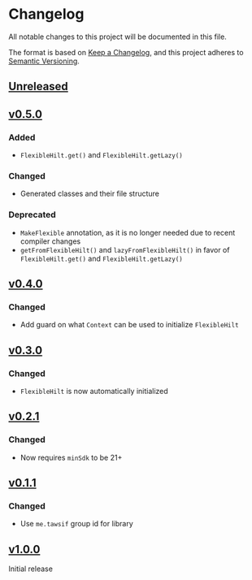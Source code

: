 # Changelog

All notable changes to this project will be documented in this file.

The format is based on [Keep a Changelog](https://keepachangelog.com/en/1.1.0/),
and this project adheres to [Semantic Versioning](https://semver.org/spec/v2.0.0.html).

## [Unreleased]

## [v0.5.0]
### Added
- `FlexibleHilt.get()` and `FlexibleHilt.getLazy()`

### Changed
- Generated classes and their file structure

### Deprecated
- `MakeFlexible` annotation, as it is no longer needed due to recent compiler changes
- `getFromFlexibleHilt()` and `lazyFromFlexibleHilt()` in favor of `FlexibleHilt.get()` and `FlexibleHilt.getLazy()`

## [v0.4.0]
### Changed
- Add guard on what `Context` can be used to initialize `FlexibleHilt`

## [v0.3.0]
### Changed
- `FlexibleHilt` is now automatically initialized

## [v0.2.1]
### Changed
- Now requires `minSdk` to be 21+

## [v0.1.1]
### Changed
- Use `me.tawsif` group id for library

## [v1.0.0]
Initial release

[Unreleased]: https://github.com/dewantawsif/flexible-hilt/compare/v0.5.0...HEAD
[v0.5.0]: https://github.com/dewantawsif/flexible-hilt/compare/v0.4.0...v0.5.0
[v0.4.0]: https://github.com/dewantawsif/flexible-hilt/compare/v0.3.0...v0.4.0
[v0.3.0]: https://github.com/dewantawsif/flexible-hilt/compare/v0.2.1...v0.3.0
[v0.2.1]: https://github.com/dewantawsif/flexible-hilt/compare/v0.1.1...v0.2.1
[v0.1.1]: https://github.com/dewantawsif/flexible-hilt/compare/e64922653292368f7d74ec0d92e4e80ad44b95eb...v0.1.1
[v1.0.0]: https://github.com/dewantawsif/flexible-hilt/commits/e64922653292368f7d74ec0d92e4e80ad44b95eb
